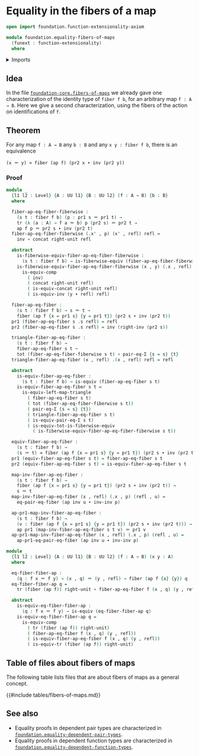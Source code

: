 # Equality in the fibers of a map

```agda
open import foundation.function-extensionality-axiom

module foundation.equality-fibers-of-maps
  (funext : function-extensionality)
  where
```

<details><summary>Imports</summary>

```agda
open import foundation.action-on-identifications-functions
open import foundation.dependent-pair-types
open import foundation.identity-types funext
open import foundation.transport-along-identifications
open import foundation.universe-levels

open import foundation-core.equality-dependent-pair-types
open import foundation-core.equivalences
open import foundation-core.families-of-equivalences
open import foundation-core.fibers-of-maps
open import foundation-core.function-types
open import foundation-core.functoriality-dependent-pair-types
open import foundation-core.homotopies
```

</details>

## Idea

In the file
[`foundation-core.fibers-of-maps`](foundation-core.fibers-of-maps.md) we already
gave one characterization of the identity type of `fiber f b`, for an arbitrary
map `f : A → B`. Here we give a second characterization, using the fibers of the
action on identifications of `f`.

## Theorem

For any map `f : A → B` any `b : B` and any `x y : fiber f b`, there is an
equivalence

```text
(x ＝ y) ≃ fiber (ap f) (pr2 x ∙ inv (pr2 y))
```

### Proof

```agda
module _
  {l1 l2 : Level} {A : UU l1} {B : UU l2} (f : A → B) {b : B}
  where

  fiber-ap-eq-fiber-fiberwise :
    (s t : fiber f b) (p : pr1 s ＝ pr1 t) →
    tr (λ (a : A) → f a ＝ b) p (pr2 s) ＝ pr2 t →
    ap f p ＝ pr2 s ∙ inv (pr2 t)
  fiber-ap-eq-fiber-fiberwise (.x' , p) (x' , refl) refl =
    inv ∘ concat right-unit refl

  abstract
    is-fiberwise-equiv-fiber-ap-eq-fiber-fiberwise :
      (s t : fiber f b) → is-fiberwise-equiv (fiber-ap-eq-fiber-fiberwise s t)
    is-fiberwise-equiv-fiber-ap-eq-fiber-fiberwise (x , y) (.x , refl) refl =
      is-equiv-comp
        ( inv)
        ( concat right-unit refl)
        ( is-equiv-concat right-unit refl)
        ( is-equiv-inv (y ∙ refl) refl)

  fiber-ap-eq-fiber :
    (s t : fiber f b) → s ＝ t →
    fiber (ap f {x = pr1 s} {y = pr1 t}) (pr2 s ∙ inv (pr2 t))
  pr1 (fiber-ap-eq-fiber s .s refl) = refl
  pr2 (fiber-ap-eq-fiber s .s refl) = inv (right-inv (pr2 s))

  triangle-fiber-ap-eq-fiber :
    (s t : fiber f b) →
    fiber-ap-eq-fiber s t ~
    tot (fiber-ap-eq-fiber-fiberwise s t) ∘ pair-eq-Σ {s = s} {t}
  triangle-fiber-ap-eq-fiber (x , refl) .(x , refl) refl = refl

  abstract
    is-equiv-fiber-ap-eq-fiber :
      (s t : fiber f b) → is-equiv (fiber-ap-eq-fiber s t)
    is-equiv-fiber-ap-eq-fiber s t =
      is-equiv-left-map-triangle
        ( fiber-ap-eq-fiber s t)
        ( tot (fiber-ap-eq-fiber-fiberwise s t))
        ( pair-eq-Σ {s = s} {t})
        ( triangle-fiber-ap-eq-fiber s t)
        ( is-equiv-pair-eq-Σ s t)
        ( is-equiv-tot-is-fiberwise-equiv
          ( is-fiberwise-equiv-fiber-ap-eq-fiber-fiberwise s t))

  equiv-fiber-ap-eq-fiber :
    (s t : fiber f b) →
    (s ＝ t) ≃ fiber (ap f {x = pr1 s} {y = pr1 t}) (pr2 s ∙ inv (pr2 t))
  pr1 (equiv-fiber-ap-eq-fiber s t) = fiber-ap-eq-fiber s t
  pr2 (equiv-fiber-ap-eq-fiber s t) = is-equiv-fiber-ap-eq-fiber s t

  map-inv-fiber-ap-eq-fiber :
    (s t : fiber f b) →
    fiber (ap f {x = pr1 s} {y = pr1 t}) (pr2 s ∙ inv (pr2 t)) →
    s ＝ t
  map-inv-fiber-ap-eq-fiber (x , refl) (.x , p) (refl , u) =
    eq-pair-eq-fiber (ap inv u ∙ inv-inv p)

  ap-pr1-map-inv-fiber-ap-eq-fiber :
    (s t : fiber f b) →
    (v : fiber (ap f {x = pr1 s} {y = pr1 t}) (pr2 s ∙ inv (pr2 t))) →
    ap pr1 (map-inv-fiber-ap-eq-fiber s t v) ＝ pr1 v
  ap-pr1-map-inv-fiber-ap-eq-fiber (x , refl) (.x , p) (refl , u) =
    ap-pr1-eq-pair-eq-fiber (ap inv u ∙ inv-inv p)

module _
  {l1 l2 : Level} {A : UU l1} {B : UU l2} (f : A → B) (x y : A)
  where

  eq-fiber-fiber-ap :
    (q : f x ＝ f y) → (x , q) ＝ (y , refl) → fiber (ap f {x} {y}) q
  eq-fiber-fiber-ap q =
    tr (fiber (ap f)) right-unit ∘ fiber-ap-eq-fiber f (x , q) (y , refl)

  abstract
    is-equiv-eq-fiber-fiber-ap :
      (q : f x ＝ f y) → is-equiv (eq-fiber-fiber-ap q)
    is-equiv-eq-fiber-fiber-ap q =
      is-equiv-comp
        ( tr (fiber (ap f)) right-unit)
        ( fiber-ap-eq-fiber f (x , q) (y , refl))
        ( is-equiv-fiber-ap-eq-fiber f (x , q) (y , refl))
        ( is-equiv-tr (fiber (ap f)) right-unit)
```

## Table of files about fibers of maps

The following table lists files that are about fibers of maps as a general
concept.

{{#include tables/fibers-of-maps.md}}

## See also

- Equality proofs in dependent pair types are characterized in
  [`foundation.equality-dependent-pair-types`](foundation.equality-dependent-pair-types.md).
- Equality proofs in dependent function types are characterized in
  [`foundation.equality-dependent-function-types`](foundation.equality-dependent-function-types.md).
